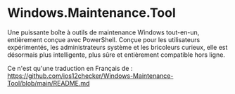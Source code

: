 # Windows.Maintenance.Tool
Une puissante boîte à outils de maintenance Windows tout-en-un, entièrement conçue avec PowerShell. Conçue pour les utilisateurs expérimentés, les administrateurs système et les bricoleurs curieux, elle est désormais plus intelligente, plus sûre et entièrement compatible hors ligne.

Ce n'est qu'une traduction en Français de : https://github.com/ios12checker/Windows-Maintenance-Tool/blob/main/README.md
